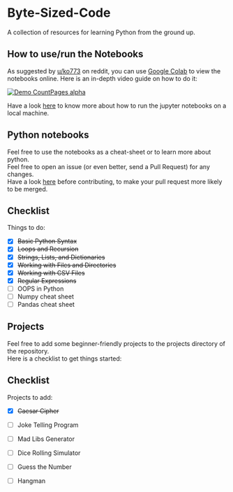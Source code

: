# Byte-Sized-Code
A collection of resources for learning Python from the ground up.

## How to use/run the Notebooks

As suggested by [u/ko773](https://www.reddit.com/r/learnprogramming/comments/iv1aer/looking_to_learn_python/g5qui07/?context=3) on reddit, you can use [Google Colab](colab.research.google.com
) to view the notebooks online. Here is an in-depth video guide on how to do it:  

[![Demo CountPages alpha](https://j.gifs.com/3QAwvp.gif)](https://www.youtube.com/watch?v=B3pHRc0MWYE&ab_channel=ByteSizedCode)

Have a look [here](https://github.com/aceking007/Byte-Sized-Code/blob/master/LOCAL_USE.md) to know more about how to run the jupyter notebooks on a local machine.

## Python notebooks

Feel free to use the notebooks as a cheat-sheet or to learn more about python.  
Feel free to open an issue (or even better, send a Pull Request) for any changes.  
Have a look [here](https://github.com/aceking007/Byte-Sized-Code/blob/master/CONTRIBUTING.md) before contributing, to make your pull request more likely to be merged.


## Checklist
Things to do:  
- [x] ~~Basic Python Syntax~~
- [x] ~~Loops and Recursion~~
- [x] ~~Strings, Lists, and Dictionaries~~
- [x] ~~Working with Files and Directories~~
- [x] ~~Working with CSV Files~~
- [x] ~~Regular Expressions~~
- [ ] OOPS in Python
- [ ] Numpy cheat sheet
- [ ] Pandas cheat sheet

## Projects

Feel free to add some beginner-friendly projects to the projects directory of the repository.  
Here is a checklist to get things started:

## Checklist
Projects to add:
- [x] ~~Caesar Cipher~~
- [ ] Joke Telling Program
- [ ] Mad Libs Generator
- [ ] Dice Rolling Simulator
- [ ] Guess the Number
- [ ] Hangman

